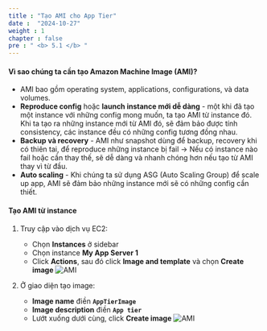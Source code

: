 ```yaml
---
title : "Tạo AMI cho App Tier"
date :  "2024-10-27" 
weight : 1
chapter : false
pre : " <b> 5.1 </b> "
---
```


#### Vì sao chúng ta cần tạo Amazon Machine Image (AMI)?

- AMI bao gồm operating system, applications, configurations, và data volumes.
- **Reproduce config** hoặc **launch instance mới dễ dàng** - một khi đã tạo một instance với những config mong muốn, ta tạo AMI từ instance đó. Khi ta tạo ra những instance mới từ AMI đó, sẽ đảm bảo được tính consistency, các instance đều có những config tương đồng nhau.
- **Backup và recovery** - AMI như snapshot dùng để backup, recovery khi có thiên tai, để reproduce những instance bị fail → Nếu có instance nào fail hoặc cần thay thế, sẽ dễ dàng và nhanh chóng hơn nếu tạo từ AMI thay vì từ đầu.
- **Auto scaling** - Khi chúng ta sử dụng ASG (Auto Scaling Group) để scale up app, AMI sẽ đảm bảo những instance mới sẽ có những config cần thiết.

#### Tạo AMI từ instance
1. Truy cập vào dịch vụ EC2:
    - Chọn **Instances** ở sidebar
    - Chọn instance **My App Server 1**
    - Click **Actions**, sau đó click **Image and template** và chọn **Create image**
![AMI](/workshop01-AWS-FCJ-2025/images/5-1/01.png?width=50pc)

2. Ở giao diện tạo image:
    - **Image name** điền **`AppTierImage`**
    - **Image description** điền **`App tier`**
    - Lướt xuống dưới cùng, click **Create image**
![AMI](/workshop01-AWS-FCJ-2025/images/5-1/02.png?width=50pc)
